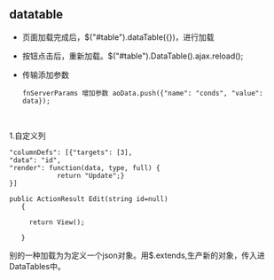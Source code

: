 ## datatable 

* 页面加载完成后，$("#table").dataTable({})，进行加载

* 按钮点击后，重新加载。$("#table").DataTable().ajax.reload();

* 传输添加参数

  ```
  fnServerParams 增加参数 aoData.push({"name": "conds", "value": data}); 
  ```

  ​



1.自定义列

```
"columnDefs": [{"targets": [3],
"data": "id",
"render": function(data, type, full) {
			return "Update";}
}]

public ActionResult Edit(string id=null)
   {

 	 return View();

   }      

```



   





别的一种加载为为定义一个json对象。用$.extends,生产新的对象，传入进DataTables中。
